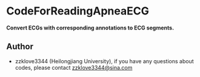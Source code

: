 # CodeForReadingApneaECG
**Convert ECGs with corresponding annotations to ECG segments.**

## Author
* zzklove3344 (Heilongjiang University), if you have any questions about codes, please contact zzklove3344@sina.com
